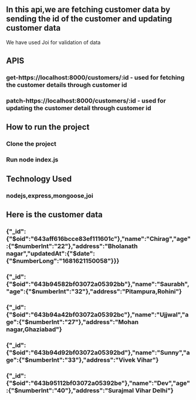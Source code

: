 ## In this api,we are fetching customer data by sending the id of the customer and updating customer data
   We have used Joi for validation of data 
## APIS

### get-https://localhost:8000/customers/:id             - used for fetching the customer details through customer id
### patch-https://localhost:8000/customers/:id           - used for updating the customer detail through customer id

## How to run the project

### Clone the project
### Run node index.js

## Technology Used
### nodejs,express,mongoose,joi

## Here is the customer data

### {"_id":{"$oid":"643aff616bcce83ef111601c"},"name":"Chirag","age":{"$numberInt":"22"},"address":"Bholanath nagar","updatedAt":{"$date":{"$numberLong":"1681621150058"}}}

### {"_id":{"$oid":"643b94582bf03072a05392bb"},"name":"Saurabh","age":{"$numberInt":"32"},"address":"Pitampura,Rohini"}

### {"_id":{"$oid":"643b94a42bf03072a05392bc"},"name":"Ujjwal","age":{"$numberInt":"27"},"address":"Mohan nagar,Ghaziabad"}

### {"_id":{"$oid":"643b94d92bf03072a05392bd"},"name":"Sunny","age":{"$numberInt":"33"},"address":"Vivek Vihar"}

### {"_id":{"$oid":"643b95112bf03072a05392be"},"name":"Dev","age":{"$numberInt":"40"},"address":"Surajmal Vihar Delhi"}
